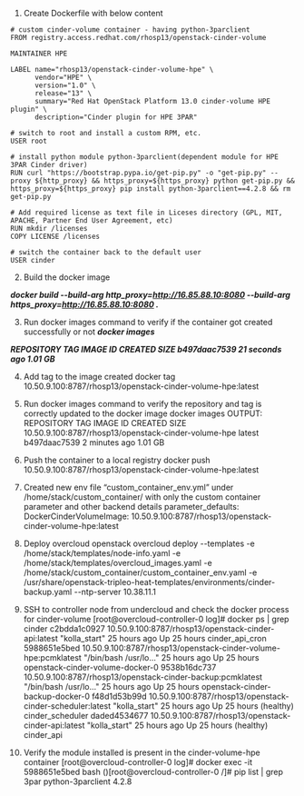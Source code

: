1.	Create Dockerfile with below content

```
# custom cinder-volume container - having python-3parclient
FROM registry.access.redhat.com/rhosp13/openstack-cinder-volume

MAINTAINER HPE

LABEL name="rhosp13/openstack-cinder-volume-hpe" \
      vendor="HPE" \
      version="1.0" \
      release="13" \
      summary="Red Hat OpenStack Platform 13.0 cinder-volume HPE plugin" \
      description="Cinder plugin for HPE 3PAR"

# switch to root and install a custom RPM, etc.
USER root

# install python module python-3parclient(dependent module for HPE 3PAR Cinder driver)
RUN curl "https://bootstrap.pypa.io/get-pip.py" -o "get-pip.py" --proxy ${http_proxy} && https_proxy=${https_proxy} python get-pip.py && https_proxy=${https_proxy} pip install python-3parclient==4.2.8 && rm get-pip.py

# Add required license as text file in Liceses directory (GPL, MIT, APACHE, Partner End User Agreement, etc)
RUN mkdir /licenses
COPY LICENSE /licenses

# switch the container back to the default user
USER cinder

```


2.	Build the docker image

***docker build --build-arg http_proxy=http://16.85.88.10:8080 --build-arg https_proxy=http://16.85.88.10:8080 .***

3.	Run docker images command to verify if the container got created successfully or not 
***docker images***

***REPOSITORY                                           TAG                 IMAGE ID                       CREATED             SIZE
<none>                                               <none>              b497daac7539        21 seconds ago      1.01 GB***

4.	Add tag to the image created
docker tag <image id> 10.50.9.100:8787/rhosp13/openstack-cinder-volume-hpe:latest

5.	Run docker images command to verify the repository and tag is correctly updated to the docker image
docker images
OUTPUT:
REPOSITORY                                                                                                            TAG                                IMAGE ID               CREATED                    SIZE
10.50.9.100:8787/rhosp13/openstack-cinder-volume-hpe                      latest                             b497daac7539        2 minutes ago       1.01 GB

6.	Push the container to a local registry
docker push 10.50.9.100:8787/rhosp13/openstack-cinder-volume-hpe:latest

7.	Created new env file “custom_container_env.yml” under /home/stack/custom_container/ with only the custom container parameter and other backend details
parameter_defaults:
    DockerCinderVolumeImage: 10.50.9.100:8787/rhosp13/openstack-cinder-volume-hpe:latest

8.	Deploy overcloud
openstack overcloud deploy --templates -e /home/stack/templates/node-info.yaml -e /home/stack/templates/overcloud_images.yaml -e /home/stack/custom_container/custom_container_env.yaml -e /usr/share/openstack-tripleo-heat-templates/environments/cinder-backup.yaml --ntp-server 10.38.11.1

9.	SSH to controller node from undercloud and check the docker process for cinder-volume
[root@overcloud-controller-0 log]# docker ps | grep cinder
c2bdda1c0927        10.50.9.100:8787/rhosp13/openstack-cinder-api:latest                  "kolla_start"            25 hours ago        Up 25 hours                                 cinder_api_cron
5988651e5bed        10.50.9.100:8787/rhosp13/openstack-cinder-volume-hpe:pcmklatest       "/bin/bash /usr/lo..."   25 hours ago        Up 25 hours                                 openstack-cinder-volume-docker-0
9538b16dc737        10.50.9.100:8787/rhosp13/openstack-cinder-backup:pcmklatest           "/bin/bash /usr/lo..."   25 hours ago        Up 25 hours                                 openstack-cinder-backup-docker-0
f48d1d53b99d        10.50.9.100:8787/rhosp13/openstack-cinder-scheduler:latest            "kolla_start"            25 hours ago        Up 25 hours (healthy)                       cinder_scheduler
daded4534677        10.50.9.100:8787/rhosp13/openstack-cinder-api:latest                  "kolla_start"            25 hours ago        Up 25 hours (healthy)                       cinder_api

10.	Verify the module installed is present in the cinder-volume-hpe container
[root@overcloud-controller-0 log]# docker exec -it 5988651e5bed bash
()[root@overcloud-controller-0 /]# pip list | grep 3par
python-3parclient                4.2.8
